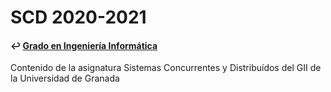 # SCD 2020-2021
#### ↩️ [Grado en Ingeniería Informática](https://github.com/clarasdfgh/GII)
Contenido de la asignatura Sistemas Concurrentes y Distribuídos del GII de la Universidad de Granada


